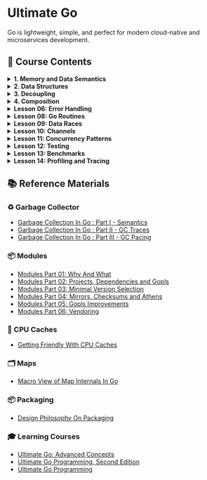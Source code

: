 # Ultimate Go

Go is lightweight, simple, and perfect for modern cloud-native and microservices development.

## 📗 Course Contents

<details>
<summary> <b> 1. Memory and Data Semantics</b> </summary>

- [Variables](https://github.com/gkjoyes/ultimate-go/tree/main/topics/variables/example1/example1.go)
- [Struct Types](https://github.com/gkjoyes/ultimate-go/tree/main/topics/struct_types/)
- [Pointers: Pass by Values](https://github.com/gkjoyes/ultimate-go/tree/main/topics/pointers/example1/example1.go)
- [Pointers: Sharing Data](https://github.com/gkjoyes/ultimate-go/tree/main/topics/pointers/example2/example2.go)
- [Pointers: Escape Analysis](https://github.com/gkjoyes/ultimate-go/tree/main/topics/pointers/example3/example3.go)
- [Pointers: Stack Growth](https://github.com/gkjoyes/ultimate-go/tree/main/topics/pointers/example4/example4.go)
- [Constants](https://github.com/gkjoyes/ultimate-go/tree/main/topics/constants/)

</details>

<details>
<summary> <b> 2. Data Structures</b> </summary>

- [Arrays: Mechanical Sympathy](https://github.com/gkjoyes/ultimate-go/tree/main/topics/arrays/example1)
- [Arrays: Semantics](https://github.com/gkjoyes/ultimate-go/tree/main/topics/arrays/example2/example2.go)
- [Arrays: Range Mechanics](https://github.com/gkjoyes/ultimate-go/tree/main/topics/arrays/example4/example4.go)
- [Slices: Declare, Length, and Reference Types](https://github.com/gkjoyes/ultimate-go/tree/main/topics/slices/example2/example2.go)
- [Slices: Appending Slices](https://github.com/gkjoyes/ultimate-go/tree/main/topics/slices/example4/example4.go)
- [Slices: Taking Slices of Slices](https://github.com/gkjoyes/ultimate-go/tree/main/topics/slices/example3/example3.go)
- [Slices: Strings and References](https://github.com/gkjoyes/ultimate-go/tree/main/topics/slices/example5/example5.go)
- [Slices: Strings and Slices](https://github.com/gkjoyes/ultimate-go/tree/main/topics/slices/example6/example6.go)
- [Slices: Range Mechanics](https://github.com/gkjoyes/ultimate-go/tree/main/topics/slices/example8/example8.go)
- [Maps](https://github.com/gkjoyes/ultimate-go/tree/main/topics/maps/)
  
</details>

<details>
<summary> <b> 3. Decoupling</b> </summary>

- [Methods: Value and Pointer Semantics](https://github.com/gkjoyes/ultimate-go/tree/main/topics/methods/example1/example1.go)
- [Methods: Function/Method Variables](https://github.com/gkjoyes/ultimate-go/tree/main/topics/methods/example3/example3.go)
- [Interfaces: Polymorphism](https://github.com/gkjoyes/ultimate-go/tree/main/topics/interfaces/example2/example2.go)
- [Interfaces: Method Sets and Address of Value](https://github.com/gkjoyes/ultimate-go/tree/main/topics/interfaces/example3/example3.go)
- [Interfaces: Storage by Value](https://github.com/gkjoyes/ultimate-go/tree/main/topics/interfaces/example5/example5.go)
- [Interfaces: Type Assertion](https://github.com/gkjoyes/ultimate-go/tree/main/topics/interfaces/example6/example6.go)
- [Embedding](https://github.com/gkjoyes/ultimate-go/tree/main/topics/embedding)
- [Exporting](https://github.com/gkjoyes/ultimate-go/tree/main/topics/exporting)
  
</details>

<details>
<summary> <b>4. Composition</b> </summary>

- [Grouping Types](https://github.com/gkjoyes/ultimate-go/tree/main/topic/grouping)
- [Decoupling](https://github.com/gkjoyes/ultimate-go/tree/main/lesson_05/decoupling)
- [Conversion and Assertions](https://github.com/gkjoyes/ultimate-go/tree/main/lesson_05/assertions)
- [Interface Pollution](https://github.com/gkjoyes/ultimate-go/tree/main/lesson_05/pollution)
- [Mocking](https://github.com/gkjoyes/ultimate-go/tree/main/lesson_05/mocking)
  
</details>

<details>
<summary> <b>Lesson 06: Error Handling</b> </summary>

- [Default Error Values](https://github.com/gkjoyes/ultimate-go/blob/main/lesson_06/example1/example1.go)
- [Error Variables](https://github.com/gkjoyes/ultimate-go/blob/main/lesson_06/example2/example2.go)
- [Type as Context](https://github.com/gkjoyes/ultimate-go/blob/main/lesson_06/example4/example4.go)
- [Behavior as Context](https://github.com/gkjoyes/ultimate-go/blob/main/lesson_06/example5/example5.go)
- [Find the Bug](https://github.com/gkjoyes/ultimate-go/blob/main/lesson_06/example6/example6.go)
- [Wrapping Errors](https://github.com/gkjoyes/ultimate-go/blob/main/lesson_06/example7/example7.go)
  
</details>

<details>
<summary> <b>Lesson 08: Go Routines</b> </summary>

- [Creating Go Routines](https://github.com/gkjoyes/ultimate-go/tree/main/lesson_08)

</details>

<details>
<summary> <b>Lesson 09: Data Races</b> </summary>

- [Managing Data Races](https://github.com/gkjoyes/ultimate-go/tree/main/lesson_09)

</details>

<details>
<summary> <b>Lesson 10: Channels</b> </summary>

- [Wait For Result](https://github.com/gkjoyes/ultimate-go/blob/main/lesson_10/example1/example1.go)
- [Fanout](https://github.com/gkjoyes/ultimate-go/blob/main/lesson_10/example2/example2.go)
- [Wait For Task](https://github.com/gkjoyes/ultimate-go/blob/main/lesson_10/example3/example3.go)
- [Pooling](https://github.com/gkjoyes/ultimate-go/blob/main/lesson_10/example4/example4.go)
- [Fanout Semaphore](https://github.com/gkjoyes/ultimate-go/blob/main/lesson_10/example5/example5.go)
- [Bounded Work Pooling](https://github.com/gkjoyes/ultimate-go/blob/main/lesson_10/example6/example6.go)
- [Drop Pattern](https://github.com/gkjoyes/ultimate-go/blob/main/lesson_10/example7/example7.go)
- [Cancellation Pattern](https://github.com/gkjoyes/ultimate-go/blob/main/lesson_10/example8/example8.go)

</details>

<details>
<summary> <b>Lesson 11: Concurrency Patterns</b> </summary>

- [Failure Detection](https://github.com/gkjoyes/ultimate-go/tree/main/lesson_11/example1)

</details>

<details>
<summary> <b>Lesson 12: Testing</b> </summary>

- [Basic Unit Testing](https://github.com/gkjoyes/ultimate-go/tree/main/lesson_12/example1)
- [Table Unit Testing](https://github.com/gkjoyes/ultimate-go/tree/main/lesson_12/example2)
- [Mocking Web Server Response](https://github.com/gkjoyes/ultimate-go/tree/main/lesson_12/example3)
- [Testing Internal Endpoints](https://github.com/gkjoyes/ultimate-go/tree/main/lesson_12/example4)
- [Sub Tests](https://github.com/gkjoyes/ultimate-go/tree/main/lesson_12/example5)

</details>

<details>
<summary> <b>Lesson 13: Benchmarks</b> </summary>

- [Basic Benchmarking](https://github.com/gkjoyes/ultimate-go/tree/main/lesson_13/example1)
- [Validate Benchmarking](https://github.com/gkjoyes/ultimate-go/tree/main/lesson_13/example2)
- [CPU-Bound Benchmarking](https://github.com/gkjoyes/ultimate-go/tree/main/lesson_13/example3)
- [IO-Bound Benchmarking](https://github.com/gkjoyes/ultimate-go/tree/main/lesson_13/example4)

</details>

<details>
<summary> <b>Lesson 14: Profiling and Tracing</b> </summary>

- [Stack Traces](https://github.com/gkjoyes/ultimate-go/tree/main/lesson_14/stack_trace)

</details>

## 📚 Reference Materials

### ♻️ Garbage Collector

- [Garbage Collection In Go : Part I - Semantics](https://www.ardanlabs.com/blog/2018/12/garbage-collection-in-go-part1-semantics.html)
- [Garbage Collection In Go : Part II - GC Traces](https://www.ardanlabs.com/blog/2019/05/garbage-collection-in-go-part2-gctraces.html)
- [Garbage Collection In Go : Part III - GC Pacing](https://www.ardanlabs.com/blog/2019/07/garbage-collection-in-go-part3-gcpacing.html)

### 📦 Modules

- [Modules Part 01: Why And What](https://www.ardanlabs.com/blog/2019/10/modules-01-why-and-what.html)
- [Modules Part 02: Projects, Dependencies and Gopls](https://www.ardanlabs.com/blog/2019/12/modules-02-projects-dependencies-gopls.html)
- [Modules Part 03: Minimal Version Selection](https://www.ardanlabs.com/blog/2019/12/modules-03-minimal-version-selection.html)
- [Modules Part 04: Mirrors, Checksums and Athens](https://www.ardanlabs.com/blog/2020/02/modules-04-mirros-checksums-athens.html)
- [Modules Part 05: Gopls Improvements](https://www.ardanlabs.com/blog/2020/04/modules-05-gopls-improvements.html)
- [Modules Part 06: Vendoring](https://www.ardanlabs.com/blog/2020/04/modules-06-vendoring.html)

### 🧠 CPU Caches

- [Getting Friendly With CPU Caches](https://www.ardanlabs.com/blog/2023/07/getting-friendly-with-cpu-caches.html)

### 🗂️ Maps

- [Macro View of Map Internals In Go](https://www.ardanlabs.com/blog/2013/12/macro-view-of-map-internals-in-go.html)

### 📦 Packaging

- [Design Philosophy On Packaging](https://www.ardanlabs.com/blog/2017/02/design-philosophy-on-packaging.html)

### 🎓 Learning Courses

- [Ultimate Go: Advanced Concepts](https://learning.oreilly.com/course/ultimate-go-advanced/9780135339503/)
- [Ultimate Go Programming, Second Edition](https://learning.oreilly.com/course/ultimate-go-programming/9780135261651/)
- [Ultimate Go Programming](https://learning.oreilly.com/course/ultimate-go-programming/9780134757476/)
